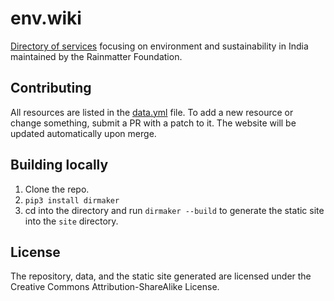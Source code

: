 # env.wiki
[Directory of services](https://env.wiki) focusing on environment and sustainability in India maintained by the Rainmatter Foundation.


## Contributing

All resources are listed in the [data.yml](data.yml) file. To add a new resource or change something, submit a PR with a patch to it. The website will be updated automatically upon merge.

## Building locally
1. Clone the repo.
2. `pip3 install dirmaker`
3. cd into the directory and run `dirmaker --build` to generate the static site into the `site` directory.

## License
The repository, data, and the static site generated are licensed under the Creative Commons Attribution-ShareAlike License.
